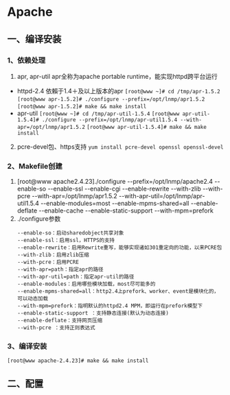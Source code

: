 # Apache
## 一、编译安装
### 1、依赖处理
1. apr, apr-util
apr全称为apache portable runtime，能实现httpd跨平台运行
+ httpd-2.4 依賴于1.4＋及以上版本的apr
`[root@www ~]# cd /tmp/apr-1.5.2`
`[root@www apr-1.5.2]# ./configure --prefix=/opt/lnmp/apr1.5.2
`
`[root@www apr-1.5.2]# make && make install
`
+ apr-util
`[root@www ~]# cd /tmp/apr-util-1.5.4`
`[root@www apr-util-1.5.4]# ./configure --prefix=/opt/lnmp/apr-util1.5.4 --with-apr=/opt/lnmp/apr1.5.2`
`[root@www apr-util-1.5.4]# make && make install`
2. pcre-devel包、https支持
`yum install pcre-devel openssl openssl-devel`

### 2、Makefile创建
1. [root@www apache2.4.23]./configure --prefix=/opt/lnmp/apache2.4 --enable-so --enable-ssl --enable-cgi --enable-rewrite --with-zlib --with-pcre --with-apr=/opt/lnmp/apr1.5.2 --with-apr-util=/opt/lnmp/apr-util1.5.4 --enable-modules=most --enable-mpms-shared=all --enable-deflate --enable-cache --enable-static-support --with-mpm=prefork
2. ./configure参数
    ```--prefix
    --enable-so：启动sharedobject共享对象
    --enable-ssl：启用ssl，HTTPS的支持
    --enable-rewrite：启用Rewrite重写，能够实现诸如301重定向的功能，以来PCRE包
    --with-zlib：启用zlib压缩
    --with-pcre：启用PCRE
    --with-apr=path：指定apr的路径
    --with-apr-util=path：指定apr-util的路径
    --enable-modules：启用哪些模块加载，most尽可能多的
    --enable-mpms-shared=all：http2.4上prefork、worker、event是模块化的，可以动态加载
    --with-mpm=prefork：指明默认的httpd2.4 MPM，即运行在prefork模型下
    --enable-static-support ：支持静态连接(默认为动态连接)
    --enable-deflate：支持网页压缩
    --with-pcre ：支持正则表达式
    ```
### 3、编译安装
`[root@www apache-2.4.23]# make && make install`
## 二、配置
